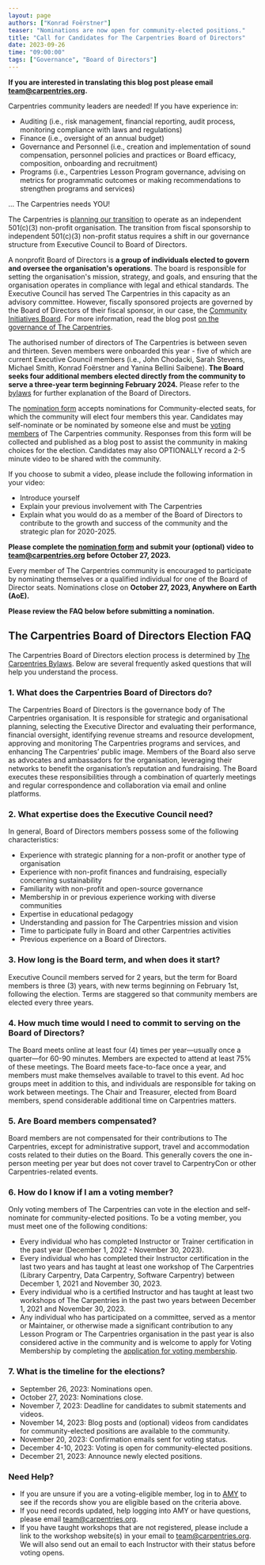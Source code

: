 ```yaml
---
layout: page
authors: ["Konrad Foërstner"]
teaser: "Nominations are now open for community-elected positions."
title: "Call for Candidates for The Carpentries Board of Directors"
date: 2023-09-26
time: "09:00:00"
tags: ["Governance", "Board of Directors"]
---
```

**If you are interested in translating this blog post please email [team@carpentries.org](mailto:team@carpentries.org).**

Carpentries community leaders are needed! If you have experience in:
* Auditing (i.e., risk management, financial reporting, audit process, monitoring compliance with laws and regulations)
* Finance (i.e., oversight of an annual budget)
* Governance and Personnel (i.e., creation and implementation of sound compensation, personnel policies and practices or Board efficacy, composition, onboarding and recruitment)
* Programs (i.e., Carpentries Lesson Program governance, advising on metrics for programmatic outcomes or making recommendations to strengthen programs and services)

… The Carpentries needs YOU!

The Carpentries is [planning our transition](https://carpentries.org/blog/2023/08/Carpentries-transition-to-independent-status/) to operate as an independent 501(c)(3) non-profit organisation. The transition from fiscal sponsorship to independent 501(c)(3) non-profit status requires a shift in our governance structure from Executive Council to Board of Directors.

A nonprofit Board of Directors is **a group of individuals elected to govern and oversee the organisation's operations**. The board is responsible for setting the organisation's mission, strategy, and goals, and ensuring that the organisation operates in compliance with legal and ethical standards. The Executive Council has served The Carpentries in this capacity as an advisory committee. However, fiscally sponsored projects are governed by the Board of Directors of their fiscal sponsor, in our case, the [Community Initiatives Board](https://communityinitiatives.org/about/our-board/). For more information, read the blog post [on the governance of The Carpentries](https://carpentries.org/blog/2021/07/carpentries-governance/).
 
The authorised number of directors of The Carpentries is between seven and thirteen. Seven members were onboarded this year - five of which are current Executive Council members (i.e., John Chodacki, Sarah Stevens, Michael Smith, Konrad Foërstner and Yanina Bellini Saibene). **The Board seeks four additional members elected directly from the community to serve a three-year term beginning February 2024.** Please refer to the [bylaws](https://drive.google.com/file/d/1zWAdi971_FECHJuzQF8ijhk6GwHHeYem/view?usp=sharing) for further explanation of the Board of Directors. 

The [nomination form](https://forms.gle/nmXpEiEvwJENbE8r7) accepts nominations for Community-elected seats, for which the community will elect four members this year. Candidates may self-nominate or be nominated by someone else and must be [voting members](https://drive.google.com/file/d/1zWAdi971_FECHJuzQF8ijhk6GwHHeYem/view?usp=sharing) of The Carpentries community. Responses from this form will be collected and published as a blog post to assist the community in making choices for the election. Candidates may also OPTIONALLY record a 2-5 minute video to be shared with the community.

If you choose to submit a video, please include the following information in your video:
* Introduce yourself
* Explain your previous involvement with The Carpentries
* Explain what you would do as a member of the Board of Directors to contribute to the growth and success of the community and the strategic plan for 2020-2025.

**Please complete the [nomination form](https://forms.gle/nmXpEiEvwJENbE8r7) and submit your (optional) video to [team@carpentries.org](mailto:team@carpentries.org) before October 27, 2023.**

Every member of The Carpentries community is encouraged to participate by nominating themselves or a qualified individual for one of the Board of Director seats. Nominations close on **October 27, 2023, Anywhere on Earth (AoE).**

**Please review the FAQ below before submitting a nomination.**

## The Carpentries Board of Directors Election FAQ
The Carpentries Board of Directors election process is determined by [The Carpentries Bylaws](https://drive.google.com/file/d/1zWAdi971_FECHJuzQF8ijhk6GwHHeYem/view?usp=sharing). Below are several frequently asked questions that will help you understand the process.

### 1. What does the Carpentries Board of Directors do?
The Carpentries Board of Directors is the governance body of The Carpentries organisation. It is responsible for strategic and organisational planning, selecting the Executive Director and evaluating their performance, financial oversight, identifying revenue streams and resource development, approving and monitoring The Carpentries programs and services, and enhancing The Carpentries’ public image. Members of the Board also serve as advocates and ambassadors for the organisation, leveraging their networks to benefit the organisation’s reputation and fundraising. The Board executes these responsibilities through a combination of quarterly meetings and regular correspondence and collaboration via email and online platforms.

### 2. What expertise does the Executive Council need?
In general, Board of Directors members possess some of the following characteristics:
* Experience with strategic planning for a non-profit or another type of organisation
* Experience with non-profit finances and fundraising, especially concerning sustainability
* Familiarity with non-profit and open-source governance
* Membership in or previous experience working with diverse communities
* Expertise in educational pedagogy
* Understanding and passion for The Carpentries mission and vision
* Time to participate fully in Board and other Carpentries activities
* Previous experience on a Board of Directors.
  
### 3. How long is the Board term, and when does it start?
Executive Council members served for 2 years, but the term for Board members is three (3) years, with new terms beginning on February 1st, following the election. Terms are staggered so that community members are elected every three years.

### 4. How much time would I need to commit to serving on the Board of Directors?
The Board meets online at least four (4) times per year—usually once a quarter—for 60-90 minutes. Members are expected to attend at least 75% of these meetings. The Board meets face-to-face once a year, and members must make themselves available to travel to this event. Ad hoc groups meet in addition to this, and individuals are responsible for taking on work between meetings. The Chair and Treasurer, elected from Board members, spend considerable additional time on Carpentries matters.

### 5. Are Board members compensated?
Board members are not compensated for their contributions to The Carpentries, except for administrative support, travel and accommodation costs related to their duties on the Board. This generally covers the one in-person meeting per year but does not cover travel to CarpentryCon or other Carpentries-related events.

### 6. How do I know if I am a voting member?
Only voting members of The Carpentries can vote in the election and self-nominate for community-elected positions. To be a voting member, you must meet one of the following conditions:
* Every individual who has completed Instructor or Trainer certification in the past year (December 1, 2022 - November 30, 2023).
* Every individual who has completed their Instructor certification in the last two years and has taught at least one workshop of The Carpentries (Library Carpentry, Data Carpentry, Software Carpentry) between December 1, 2021 and November 30, 2023.
* Every individual who is a certified Instructor and has taught at least two workshops of The Carpentries in the past two years between December 1, 2021 and November 30, 2023.
* Any individual who has participated on a committee, served as a mentor or Maintainer, or otherwise made a significant contribution to any Lesson Program or The Carpentries organisation in the past year is also considered active in the community and is welcome to apply for Voting Membership by completing the [application for voting membership](https://forms.gle/7Cj3VyrNEd5DR64L8).

### 7. What is the timeline for the elections?
* September 26, 2023: Nominations open.
* October 27, 2023: Nominations close.
* November 7, 2023: Deadline for candidates to submit statements and videos.
* November 14, 2023: Blog posts and (optional) videos from candidates for community-elected positions are available to the community.
* November 20, 2023: Confirmation emails sent for voting status. 
* December 4-10, 2023: Voting is open for community-elected positions.
* December 21, 2023: Announce newly elected positions.

### Need Help?
* If you are unsure if you are a voting-eligible member, log in to [AMY](https://amy.carpentries.org/account/login/) to see if the records show you are eligible based on the criteria above. 
* If you need records updated, help logging into AMY or have questions, please email [team@carpentries.org](mailto:team@carpentries.org). 
* If you have taught workshops that are not registered, please include a link to the workshop website(s) in your email to [team@carpentries.org](mailto:team@carpentries.org). We will also send out an email to each Instructor with their status before voting opens.



